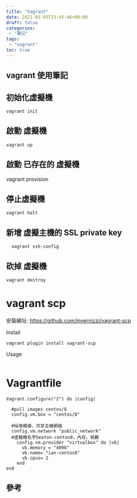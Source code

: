 ```yaml
---
title: "Vagrant"
date: 2021-03-03T13:45:46+08:00
draft: false
categories:
 - "筆記"
tags:
 - "vagrant"
toc: true
---
```


## vagrant 使用筆記
<!--more-->

## 初始化虛擬機
```
vagrant init
```
## 啟動 虛擬機 
```
vagrant up 
```

## 啟動 已存在的 虛擬機

vagrant provision

## 停止虛擬機

```
vagrant halt
```

## 新增 虛擬主機的 SSL private key 
```
  vagrant ssh-config
```

## 砍掉 虛擬機

```
vagrant destroy
```


# vagrant scp  

安裝網址:
https://github.com/invernizzi/vagrant-scp

Install
```
vagrant plugin install vagrant-scp

```

Usage
```

```


# Vagrantfile

```
Vagrant.configure("2") do |config|

  #pull images centos/8
  config.vm.box = "centos/8"
  
  #採用橋接，共享主機網絡
  config.vm.network "public_network"
  #虛擬機名字heaton-centos8，內存，核數
    config.vm.provider "virtualbox" do |vb|
      vb.memory = "4096"
      vb.name= "ian-centos8"
      vb.cpus= 2
    end
end
```

## 參考